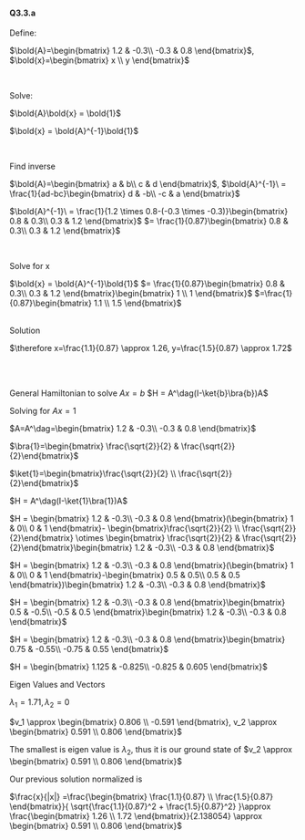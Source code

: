 #### Q3.3.a

Define:

$\bold{A}=\begin{bmatrix}
  1.2 &  -0.3\\
  -0.3 &  0.8
\end{bmatrix}$,
$\bold{x}=\begin{bmatrix}
  x \\
  y
\end{bmatrix}$

<br/>


Solve:

$\bold{A}\bold{x} = \bold{1}$


$\bold{x} = \bold{A}^{-1}\bold{1}$

<br/>

Find inverse


$\bold{A}=\begin{bmatrix}
  a &  b\\
  c &  d
\end{bmatrix}$, 
$\bold{A}^{-1}\ = \frac{1}{ad-bc}\begin{bmatrix}
  d &  -b\\
  -c &  a
\end{bmatrix}$

$\bold{A}^{-1}\ = \frac{1}{1.2 \times 0.8-(-0.3 \times -0.3)}\begin{bmatrix}
  0.8 &  0.3\\
  0.3 &  1.2
\end{bmatrix}$
$= \frac{1}{0.87}\begin{bmatrix}
  0.8 &  0.3\\
  0.3 &  1.2
\end{bmatrix}$

<br/>

Solve for x

$\bold{x} = \bold{A}^{-1}\bold{1}$
$= \frac{1}{0.87}\begin{bmatrix}
  0.8 &  0.3\\
  0.3 &  1.2
\end{bmatrix}\begin{bmatrix}
  1 \\
  1
\end{bmatrix}$
$=\frac{1}{0.87}\begin{bmatrix}
  1.1 \\
  1.5
\end{bmatrix}$

<br/>
Solution

$\therefore x=\frac{1.1}{0.87} \approx 1.26, y=\frac{1.5}{0.87} \approx 1.72$



<br/>
<br/>

General Hamiltonian to solve $Ax=b$
$H = A^\dag(I-\ket{b}\bra{b})A$

Solving for $Ax=1$

$A=A^\dag=\begin{bmatrix}
  1.2 &  -0.3\\
  -0.3 &  0.8
\end{bmatrix}$

$\bra{1}=\begin{bmatrix} \frac{\sqrt{2}}{2} & \frac{\sqrt{2}}{2}\end{bmatrix}$

$\ket{1}=\begin{bmatrix}\frac{\sqrt{2}}{2} \\ \frac{\sqrt{2}}{2}\end{bmatrix}$


$H = A^\dag(I-\ket{1}\bra{1})A$

$H = \begin{bmatrix}
  1.2 &  -0.3\\
  -0.3 &  0.8
\end{bmatrix}(\begin{bmatrix}
  1 &  0\\
  0 &  1
\end{bmatrix}-
\begin{bmatrix}\frac{\sqrt{2}}{2} \\ \frac{\sqrt{2}}{2}\end{bmatrix} \otimes \begin{bmatrix} \frac{\sqrt{2}}{2} & \frac{\sqrt{2}}{2}\end{bmatrix}\begin{bmatrix}
  1.2 &  -0.3\\
  -0.3 &  0.8
\end{bmatrix}$

$H = \begin{bmatrix}
  1.2 &  -0.3\\
  -0.3 &  0.8
\end{bmatrix}(\begin{bmatrix}
  1 &  0\\
  0 &  1
\end{bmatrix}-\begin{bmatrix}
  0.5 &  0.5\\
  0.5 &  0.5
\end{bmatrix})\begin{bmatrix}
  1.2 &  -0.3\\
  -0.3 &  0.8
\end{bmatrix}$

$H = \begin{bmatrix}
  1.2 &  -0.3\\
  -0.3 &  0.8
\end{bmatrix}\begin{bmatrix}
  0.5 &  -0.5\\
  -0.5 &  0.5
\end{bmatrix}\begin{bmatrix}
  1.2 &  -0.3\\
  -0.3 &  0.8
\end{bmatrix}$

$H = \begin{bmatrix}
  1.2 &  -0.3\\
  -0.3 &  0.8
\end{bmatrix}\begin{bmatrix}
  0.75 & -0.55\\
  -0.75 & 0.55
\end{bmatrix}$

$H = \begin{bmatrix}
  1.125 & -0.825\\
  -0.825 & 0.605
\end{bmatrix}$


Eigen Values and Vectors


$\lambda_1 = 1.71, \lambda_2 = 0$

$v_1 \approx \begin{bmatrix}
  0.806 \\
  -0.591
\end{bmatrix}, v_2 \approx \begin{bmatrix}
  0.591 \\
  0.806
\end{bmatrix}$

The smallest is eigen value is $\lambda_2$, thus it is our ground state of $v_2 \approx \begin{bmatrix}
  0.591 \\
  0.806
\end{bmatrix}$

Our previous solution normalized is 

$\frac{x}{|x|} =\frac{\begin{bmatrix}
  \frac{1.1}{0.87} \\
  \frac{1.5}{0.87}
\end{bmatrix}}{
    \sqrt{\frac{1.1}{0.87}^2 +  \frac{1.5}{0.87}^2}
}\approx \frac{\begin{bmatrix}
   1.26 \\
  1.72
\end{bmatrix}}{2.138054} \approx \begin{bmatrix}
   0.591 \\
  0.806
\end{bmatrix}$
